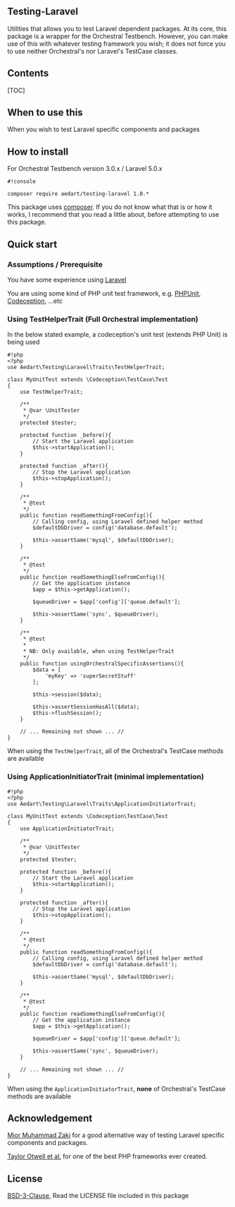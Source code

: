 ## Testing-Laravel ##

Utilities that allows you to test Laravel dependent packages. At its core, this package is a wrapper for the Orchestral Testbench.
However, you can make use of this with whatever testing framework you wish; it does not force you to use neither Orchestral's nor Laravel's TestCase classes.


## Contents ##

[TOC]

## When to use this ##

When you wish to test Laravel specific components and packages

## How to install ##

For Orchestral Testbench version 3.0.x / Laravel 5.0.x

```
#!console

composer require aedart/testing-laravel 1.0.*
```

This package uses [composer](https://getcomposer.org/). If you do not know what that is or how it works, I recommend that you read a little about, before attempting to use this package.

## Quick start ##

### Assumptions / Prerequisite ###

You have some experience using [Laravel](http://laravel.com/)

You are using some kind of PHP unit test framework, e.g. [PHPUnit](https://phpunit.de/), [Codeception](http://codeception.com/), ...etc

### Using TestHelperTrait (Full Orchestral implementation) ###

In the below stated example, a codeception's unit test (extends PHP Unit) is being used

```
#!php
<?php
use Aedart\Testing\Laravel\Traits\TestHelperTrait;

class MyUnitTest extends \Codeception\TestCase\Test
{
    use TestHelperTrait;

    /**
     * @var \UnitTester
     */
    protected $tester;

    protected function _before(){
        // Start the Laravel application
        $this->startApplication();
    }

    protected function _after(){
        // Stop the Laravel application
        $this->stopApplication();
    }
    
    /**
     * @test
     */
    public function readSomethingFromConfig(){
        // Calling config, using Laravel defined helper method
        $defaultDbDriver = config('database.default');

        $this->assertSame('mysql', $defaultDbDriver);
    }

    /**
     * @test
     */
    public function readSomethingElseFromConfig(){
        // Get the application instance
        $app = $this->getApplication();
        
        $queueDriver = $app['config']['queue.default'];
        
        $this->assertSame('sync', $queueDriver);
    }
    
    /**
     * @test
     *
     * NB: Only available, when using TestHelperTrait
     */
    public function usingOrchestralSpecificAssertions(){
        $data = [
            'myKey' => 'superSecretStuff'
        ];

        $this->session($data);

        $this->assertSessionHasAll($data);
        $this->flushSession();
    }
    
    // ... Remaining not shown ... //
}
```

When using the `TestHelperTrait`, all of the Orchestral's TestCase methods are available

### Using ApplicationInitiatorTrait (minimal implementation) ###

```
#!php
<?php
use Aedart\Testing\Laravel\Traits\ApplicationInitiatorTrait;

class MyUnitTest extends \Codeception\TestCase\Test
{
    use ApplicationInitiatorTrait;

    /**
     * @var \UnitTester
     */
    protected $tester;

    protected function _before(){
        // Start the Laravel application
        $this->startApplication();
    }

    protected function _after(){
        // Stop the Laravel application
        $this->stopApplication();
    }

    /**
     * @test
     */
    public function readSomethingFromConfig(){
        // Calling config, using Laravel defined helper method
        $defaultDbDriver = config('database.default');

        $this->assertSame('mysql', $defaultDbDriver);
    }

    /**
     * @test
     */
    public function readSomethingElseFromConfig(){
        // Get the application instance
        $app = $this->getApplication();

        $queueDriver = $app['config']['queue.default'];

        $this->assertSame('sync', $queueDriver);
    }

    // ... Remaining not shown ... //
}
```

When using the `ApplicationInitiatorTrait`, __none__ of Orchestral's TestCase methods are available

## Acknowledgement ##

[Mior Muhammad Zaki](https://github.com/orchestral/testbench) for a good alternative way of testing Laravel specific components and packages. 

[Taylor Otwell et al.](http://laravel.com/) for one of the best PHP frameworks ever created.

## License ##

[BSD-3-Clause](http://spdx.org/licenses/BSD-3-Clause), Read the LICENSE file included in this package